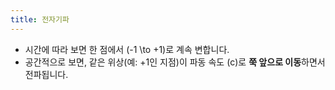 ```yaml
---
title: 전자기파
---
```

   * 시간에 따라 보면 한 점에서 (-1 \to +1)로 계속 변합니다.
   * 공간적으로 보면, 같은 위상(예: +1인 지점)이 파동 속도 (c)로 **쭉 앞으로 이동**하면서 전파됩니다.